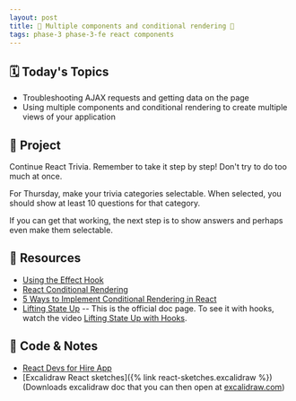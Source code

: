```yaml
---
layout: post
title: 🦊 Multiple components and conditional rendering 🦊
tags: phase-3 phase-3-fe react components
---
```


## 🗓️ Today's Topics

- Troubleshooting AJAX requests and getting data on the page
- Using multiple components and conditional rendering to create multiple views of your application

## 🎯 Project

Continue React Trivia. Remember to take it step by step! Don't try to do too much at once.

For Thursday, make your trivia categories selectable. When selected, you should show at least 10 questions for that category.

If you can get that working, the next step is to show answers and perhaps even make them selectable.

## 🔖 Resources

- [Using the Effect Hook](https://reactjs.org/docs/hooks-effect.html)
- [React Conditional Rendering](https://reactjs.org/docs/conditional-rendering.html)
- [5 Ways to Implement Conditional Rendering in React](https://blog.bitsrc.io/5-ways-to-implement-conditional-rendering-in-react-64730323b434)
- [Lifting State Up](https://reactjs.org/docs/lifting-state-up.html) -- This is the official doc page. To see it with hooks, watch the video [Lifting State Up with Hooks](https://www.youtube.com/watch?v=HF4o9KAZNxw).


## 🦉 Code & Notes

- [React Devs for Hire App](https://github.com/Momentum-Team-11/example-react-devs-for-hire)
- [Excalidraw React sketches]({% link react-sketches.excalidraw %}) (Downloads excalidraw doc that you can then open at [excalidraw.com](https://excalidraw.com/))
